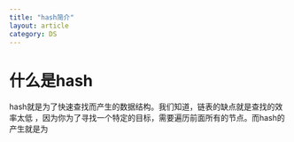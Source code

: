 ```yaml
---
title: "hash简介"
layout: article
category: DS
---
```


# 什么是hash
hash就是为了快速查找而产生的数据结构。我们知道，链表的缺点就是查找的效率太低
，因为你为了寻找一个特定的目标，需要遍历前面所有的节点。而hash的产生就是为 
